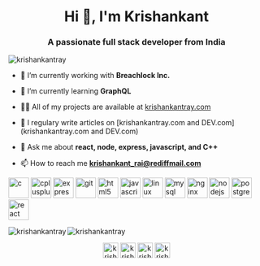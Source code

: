 <h1 align="center">Hi 👋, I'm Krishankant</h1>
<h3 align="center">A passionate full stack developer from India</h3>

<p align="left"> <img src="https://komarev.com/ghpvc/?username=krishankantray" alt="krishankantray" /> </p>

- 🔭 I’m currently working with **Breachlock Inc.**

- 🌱 I’m currently learning **GraphQL**

- 👨‍💻 All of my projects are available at [krishankantray.com](krishankantray.com)

- 📝 I regulary write articles on [krishankantray.com and DEV.com](krishankantray.com and DEV.com)

- 💬 Ask me about **react, node, express, javascript, and C++**

- 📫 How to reach me **krishankant_rai@rediffmail.com**

<p align="left"><img src="https://devicons.github.io/devicon/devicon.git/icons/c/c-original.svg" alt="c" width="40" height="40"/> <img src="https://devicons.github.io/devicon/devicon.git/icons/cplusplus/cplusplus-original.svg" alt="cplusplus" width="40" height="40"/> <img src="https://devicons.github.io/devicon/devicon.git/icons/express/express-original-wordmark.svg" alt="express" width="40" height="40"/> <img src="https://www.vectorlogo.zone/logos/git-scm/git-scm-icon.svg" alt="git" width="40" height="40"/> <img src="https://devicons.github.io/devicon/devicon.git/icons/html5/html5-original-wordmark.svg" alt="html5" width="40" height="40"/> <img src="https://devicons.github.io/devicon/devicon.git/icons/javascript/javascript-original.svg" alt="javascript" width="40" height="40"/> <img src="https://devicons.github.io/devicon/devicon.git/icons/linux/linux-original.svg" alt="linux" width="40" height="40"/> <img src="https://devicons.github.io/devicon/devicon.git/icons/mysql/mysql-original-wordmark.svg" alt="mysql" width="40" height="40"/> <img src="https://devicons.github.io/devicon/devicon.git/icons/nginx/nginx-original.svg" alt="nginx" width="40" height="40"/> <img src="https://devicons.github.io/devicon/devicon.git/icons/nodejs/nodejs-original-wordmark.svg" alt="nodejs" width="40" height="40"/> <img src="https://devicons.github.io/devicon/devicon.git/icons/postgresql/postgresql-original-wordmark.svg" alt="postgresql" width="40" height="40"/> <img src="https://devicons.github.io/devicon/devicon.git/icons/react/react-original-wordmark.svg" alt="react" width="40" height="40"/></p><img align="left" src="https://github-readme-stats.vercel.app/api/top-langs/?username=krishankantray&layout=compact&hide=html" alt="krishankantray" />

<img align="center" src="https://github-readme-stats.vercel.app/api?username=krishankantray&show_icons=true" alt="krishankantray" />

<p align="center">
<a href="https://dev.to/krishankantray" target="blank"><img align="center" src="https://cdn.jsdelivr.net/npm/simple-icons@3.0.1/icons/dev-dot-to.svg" alt="krishankantray" height="30" width="30" /></a>
<a href="https://twitter.com/krishankantray" target="blank"><img align="center" src="https://cdn.jsdelivr.net/npm/simple-icons@3.0.1/icons/twitter.svg" alt="krishankantray" height="30" width="30" /></a>
<a href="https://linkedin.com/in/krishankantray" target="blank"><img align="center" src="https://cdn.jsdelivr.net/npm/simple-icons@3.0.1/icons/linkedin.svg" alt="krishankantray" height="30" width="30" /></a>
<a href="https://fb.com/krishankantray.1561" target="blank"><img align="center" src="https://cdn.jsdelivr.net/npm/simple-icons@3.0.1/icons/facebook.svg" alt="krishankantray.1561" height="30" width="30" /></a>
</p>
